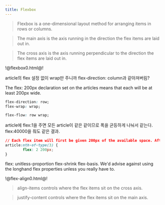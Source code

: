 ```yaml
---
title: Flexbox
---
```


> Flexbox is a one-dimensional layout method for arranging items in rows or columns.

> The main axis is the axis running in the direction the flex items are laid out in.

> The cross axis is the axis running perpendicular to the direction the flex items are laid out in. 

!@flexbox0.html@!

article의 flex 설정 없이 wrap만 주니까 flex-direction: column과 같아져버림?

The flex: 200px declaration set on the articles means that each will be at least 200px wide.

```css
flex-direction: row;
flex-wrap: wrap;

flex-flow: row wrap;
```

article에 flex:1을 주면 모든 article이 같은 같이므로 폭을 균등하게 나눠서 같는다. flex:40000을 줘도 같은 결과. 

```css
// Each flex item will first be given 200px of the available space. After that, the rest of the available space will be shared according to the proportion units.
article:nth-of-type(3) {
        flex: 2 200px;
}
```

flex: unitless-proportion flex-shrink flex-basis. We'd advise against using the longhand flex properties unless you really have to.

!@flex-align0.html@!

> align-items controls where the flex items sit on the cross axis.

> justify-content controls where the flex items sit on the main axis.
